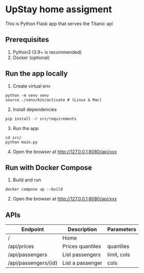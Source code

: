 # UpStay home assigment

This is Python Flask app that serves the Titanic api

## Prerequisites
1. Python3 (3.9+ is recommended)
2. Docker (optional)

## Run the app locally
1. Create virtual env
```
python -m venv venv
source ./venv/bin/activate # (Linux & Mac)
```
2. Install dependencies
```
pip install -r src/requirements
```
3. Run the app
```
cd src/
python main.py
```
4. Open the browser at http://127.0.0.1:8080/api/xxx

## Run with Docker Compose
1. Build and run
```
docker compose up --build
```
2. Open the browser at http://127.0.0.1:8080/api/xxx


## APIs

| Endpoint             | Description      | Parameters  |
|----------------------|------------------|-------------|
| /                    | Home             |             |
| /api/prices          | Prices quantiles | quantiles   |
| /api/passengers      | List passengers  | limit, cols |
| /api/passengers/{id} | List a passenger | cols        |
